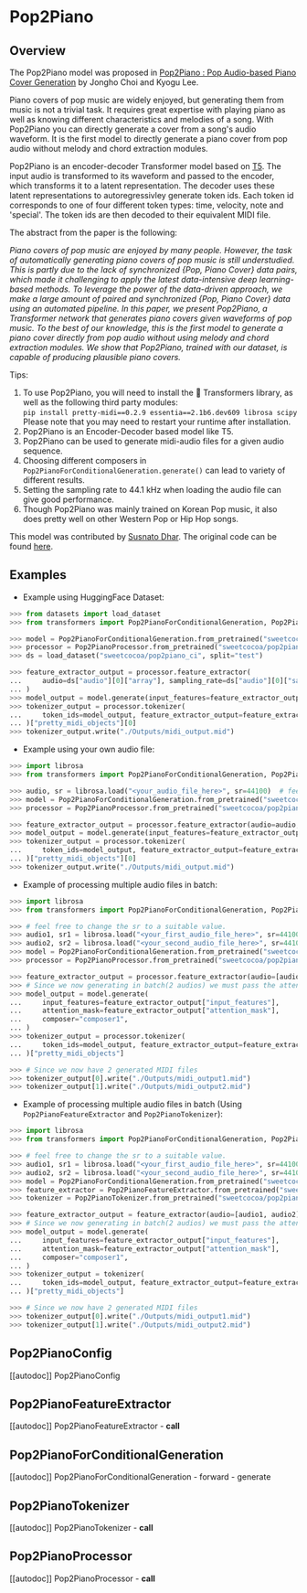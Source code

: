 <!--Copyright 2023 The HuggingFace Team. All rights reserved.

Licensed under the Apache License, Version 2.0 (the "License"); you may not use this file except in compliance with
the License. You may obtain a copy of the License at

http://www.apache.org/licenses/LICENSE-2.0

Unless required by applicable law or agreed to in writing, software distributed under the License is distributed on
an "AS IS" BASIS, WITHOUT WARRANTIES OR CONDITIONS OF ANY KIND, either express or implied. See the License for the
specific language governing permissions and limitations under the License.
-->

# Pop2Piano

## Overview

The Pop2Piano model was proposed in [Pop2Piano : Pop Audio-based Piano Cover Generation](https://arxiv.org/abs/2211.00895) by Jongho Choi and Kyogu Lee.

Piano covers of pop music are widely enjoyed, but generating them from music is not a trivial task. It requires great 
expertise with playing piano as well as knowing different characteristics and melodies of a song. With Pop2Piano you 
can directly generate a cover from a song's audio waveform. It is the first model to directly generate a piano cover 
from pop audio without melody and chord extraction modules. 

Pop2Piano is an encoder-decoder Transformer model based on [T5](https://arxiv.org/pdf/1910.10683.pdf). The input audio 
is transformed to its waveform and passed to the encoder, which transforms it to a latent representation. The decoder 
uses these latent representations to autoregressivley generate token ids. Each token id corresponds to one of four 
different token types: time, velocity, note and 'special'. The token ids are then decoded to their equivalent MIDI file.


The abstract from the paper is the following:

*Piano covers of pop music are enjoyed by many people. However, the
task of automatically generating piano covers of pop music is still
understudied. This is partly due to the lack of synchronized
{Pop, Piano Cover} data pairs, which made it challenging to apply
the latest data-intensive deep learning-based methods. To leverage
the power of the data-driven approach, we make a large amount of
paired and synchronized {Pop, Piano Cover} data using an automated
pipeline. In this paper, we present Pop2Piano, a Transformer network
that generates piano covers given waveforms of pop music. To the best
of our knowledge, this is the first model to generate a piano cover
directly from pop audio without using melody and chord extraction
modules. We show that Pop2Piano, trained with our dataset, is capable
of producing plausible piano covers.*


Tips:

1. To use Pop2Piano, you will need to install the 🤗 Transformers library, as well as the following third party modules:  
`pip install pretty-midi==0.2.9 essentia==2.1b6.dev609 librosa scipy`  
Please note that you may need to restart your runtime after installation.
2. Pop2Piano is an Encoder-Decoder based model like T5.
3. Pop2Piano can be used to generate midi-audio files for a given audio sequence.
4. Choosing different composers in `Pop2PianoForConditionalGeneration.generate()` can lead to variety of different results.
5. Setting the sampling rate to 44.1 kHz when loading the audio file can give good performance.
6. Though Pop2Piano was mainly trained on Korean Pop music, it also does pretty well on other Western Pop or Hip Hop songs.

This model was contributed by [Susnato Dhar](https://huggingface.co/susnato).
The original code can be found [here](https://github.com/sweetcocoa/pop2piano).

## Examples

- Example using HuggingFace Dataset:

```python
>>> from datasets import load_dataset
>>> from transformers import Pop2PianoForConditionalGeneration, Pop2PianoProcessor

>>> model = Pop2PianoForConditionalGeneration.from_pretrained("sweetcocoa/pop2piano")
>>> processor = Pop2PianoProcessor.from_pretrained("sweetcocoa/pop2piano")
>>> ds = load_dataset("sweetcocoa/pop2piano_ci", split="test")

>>> feature_extractor_output = processor.feature_extractor(
...     audio=ds["audio"][0]["array"], sampling_rate=ds["audio"][0]["sampling_rate"], return_tensors="pt"
... )
>>> model_output = model.generate(input_features=feature_extractor_output["input_features"], composer="composer1")
>>> tokenizer_output = processor.tokenizer(
...     token_ids=model_output, feature_extractor_output=feature_extractor_output, return_midi=True
... )["pretty_midi_objects"][0]
>>> tokenizer_output.write("./Outputs/midi_output.mid")
```

- Example using your own audio file:

```python
>>> import librosa
>>> from transformers import Pop2PianoForConditionalGeneration, Pop2PianoProcessor

>>> audio, sr = librosa.load("<your_audio_file_here>", sr=44100)  # feel free to change the sr to a suitable value.
>>> model = Pop2PianoForConditionalGeneration.from_pretrained("sweetcocoa/pop2piano")
>>> processor = Pop2PianoProcessor.from_pretrained("sweetcocoa/pop2piano")

>>> feature_extractor_output = processor.feature_extractor(audio=audio, sampling_rate=sr, return_tensors="pt")
>>> model_output = model.generate(input_features=feature_extractor_output["input_features"], composer="composer1")
>>> tokenizer_output = processor.tokenizer(
...     token_ids=model_output, feature_extractor_output=feature_extractor_output, return_midi=True
... )["pretty_midi_objects"][0]
>>> tokenizer_output.write("./Outputs/midi_output.mid")
```

- Example of processing multiple audio files in batch:

```python
>>> import librosa
>>> from transformers import Pop2PianoForConditionalGeneration, Pop2PianoProcessor

>>> # feel free to change the sr to a suitable value.
>>> audio1, sr1 = librosa.load("<your_first_audio_file_here>", sr=44100)  
>>> audio2, sr2 = librosa.load("<your_second_audio_file_here>", sr=44100)
>>> model = Pop2PianoForConditionalGeneration.from_pretrained("sweetcocoa/pop2piano")
>>> processor = Pop2PianoProcessor.from_pretrained("sweetcocoa/pop2piano")

>>> feature_extractor_output = processor.feature_extractor(audio=[audio1, audio2], sampling_rate=[sr1, sr2], return_tensors="pt")
>>> # Since we now generating in batch(2 audios) we must pass the attention_mask
>>> model_output = model.generate(
...     input_features=feature_extractor_output["input_features"],
...     attention_mask=feature_extractor_output["attention_mask"],
...     composer="composer1",
... )
>>> tokenizer_output = processor.tokenizer(
...     token_ids=model_output, feature_extractor_output=feature_extractor_output, return_midi=True
... )["pretty_midi_objects"]

>>> # Since we now have 2 generated MIDI files
>>> tokenizer_output[0].write("./Outputs/midi_output1.mid")
>>> tokenizer_output[1].write("./Outputs/midi_output2.mid")
```


- Example of processing multiple audio files in batch (Using `Pop2PianoFeatureExtractor` and `Pop2PianoTokenizer`):

```python
>>> import librosa
>>> from transformers import Pop2PianoForConditionalGeneration, Pop2PianoFeatureExtractor, Pop2PianoTokenizer

>>> # feel free to change the sr to a suitable value.
>>> audio1, sr1 = librosa.load("<your_first_audio_file_here>", sr=44100)  
>>> audio2, sr2 = librosa.load("<your_second_audio_file_here>", sr=44100)
>>> model = Pop2PianoForConditionalGeneration.from_pretrained("sweetcocoa/pop2piano")
>>> feature_extractor = Pop2PianoFeatureExtractor.from_pretrained("sweetcocoa/pop2piano")
>>> tokenizer = Pop2PianoTokenizer.from_pretrained("sweetcocoa/pop2piano")

>>> feature_extractor_output = feature_extractor(audio=[audio1, audio2], sampling_rate=[sr1, sr2], return_tensors="pt")
>>> # Since we now generating in batch(2 audios) we must pass the attention_mask
>>> model_output = model.generate(
...     input_features=feature_extractor_output["input_features"],
...     attention_mask=feature_extractor_output["attention_mask"],
...     composer="composer1",
... )
>>> tokenizer_output = tokenizer(
...     token_ids=model_output, feature_extractor_output=feature_extractor_output, return_midi=True
... )["pretty_midi_objects"]

>>> # Since we now have 2 generated MIDI files
>>> tokenizer_output[0].write("./Outputs/midi_output1.mid")
>>> tokenizer_output[1].write("./Outputs/midi_output2.mid")
```


## Pop2PianoConfig

[[autodoc]] Pop2PianoConfig

## Pop2PianoFeatureExtractor

[[autodoc]] Pop2PianoFeatureExtractor
    - __call__

## Pop2PianoForConditionalGeneration

[[autodoc]] Pop2PianoForConditionalGeneration
    - forward
    - generate

## Pop2PianoTokenizer

[[autodoc]] Pop2PianoTokenizer
    - __call__

## Pop2PianoProcessor

[[autodoc]] Pop2PianoProcessor
    - __call__